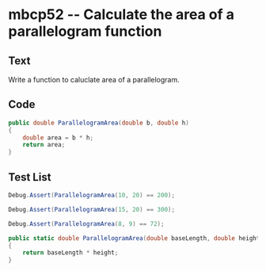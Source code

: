 # mbcp52 -- Calculate the area of a parallelogram function

## Text

Write a function to caluclate area of a parallelogram.

## Code

```csharp
public double ParallelogramArea(double b, double h)  
{  
    double area = b * h;  
    return area;  
}
```

## Test List

```csharp
Debug.Assert(ParallelogramArea(10, 20) == 200);
```

```csharp
Debug.Assert(ParallelogramArea(15, 20) == 300);
```

```csharp
Debug.Assert(ParallelogramArea(8, 9) == 72);

public static double ParallelogramArea(double baseLength, double height)
{
    return baseLength * height;
}
```
